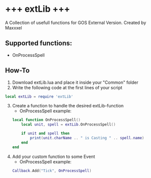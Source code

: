 # +++ extLib +++
A Collection of usefull functions for GOS External Version.
Created by Maxxxel


## Supported functions:
- OnProcessSpell

## How-To
1. Download extLib.lua and place it inside your "Common" folder
2. Write the following code at the first lines of your script
```lua 
local extLib = require 'extLib'
```
3. Create a function to handle the desired extLib-function
	- OnProcessSpell example:
    ```lua
    local function OnProcessSpell()
		local unit, spell = extLib.OnProcessSpell()

		if unit and spell then
			print(unit.charName .. " is Casting " .. spell.name)
		end
	end
    ```
4. Add your custom function to some Event
	- OnProcessSpell example:
 	```lua
	Callback.Add("Tick", OnProcessSpell)
	```
